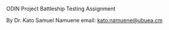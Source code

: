 ODIN Project Battleship Testing Assignment

By Dr. Kato Samuel Namuene
email: kato.namuene@ubuea.cm
